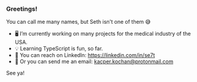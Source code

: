 ### Greetings!
You can call me many names, but Seth isn't one of them 😅

- 🖥️ I’m currently working on many projects for the medical industry of the USA.
- 💡 Learning TypeScript is fun, so far.
- 📱 You can reach on LinkedIn: https://linkedin.com/in/se7t
- 📧 Or you can send me an email: kacper.kochan@protonmail.com

See ya!
